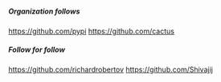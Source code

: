 ##### Organization follows

https://github.com/pypi
https://github.com/cactus

##### Follow for follow

https://github.com/richardrobertov
https://github.com/Shivajij

